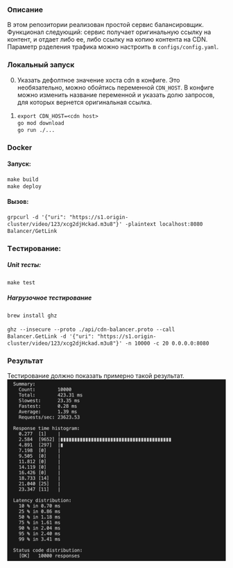 ### Описание
В этом репозитории реализован простой сервис балансировщик.
Функционал следующий: сервис получает оригинальную ссылку на контент, и отдает либо ее, либо ссылку на копию контента на CDN. Параметр рзделения трафика можно настроить в `configs/config.yaml`.


### Локальный запуск
0. Указать дефолтное значение хоста cdn в конфиге. Это необязательно, можно обойтись переменной `CDN_HOST`. В конфиге можно изменить название переменной и указать долю запросов, для которых вернется оригинальная ссылка.

1.  ```
    export CDN_HOST=<cdn host>
    go mod download
    go run ./...
    ```
### Docker

#### Запуск:
```
make build
make deploy
```
#### Вызов:
```
grpcurl -d '{"uri": "https://s1.origin-cluster/video/123/xcg2djHckad.m3u8"}' -plaintext localhost:8080 Balancer/GetLink
```

### Tестирование:
##### Unit тесты:
```
make test
```

##### Нагрузочное тестирование
```
brew install ghz

ghz --insecure --proto ./api/cdn-balancer.proto --call Balancer.GetLink -d '{"uri": "https://s1.origin-cluster/video/123/xcg2djHckad.m3u8"}' -n 10000 -c 20 0.0.0.0:8080
```

### Результат
Тестирование должно показать примерно такой результат.
![alt text](test.png "Результат теста")